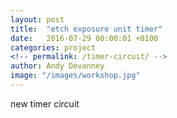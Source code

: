 ```yaml
---
layout: post
title:  "etch exposure unit timer"
date:   2016-07-29 00:00:01 +0100
categories: project
<!-- permalink: /timer-circuit/ -->
author: Andy Devanney
image: "/images/workshop.jpg"
---
```


new timer circuit
<!--more-->
